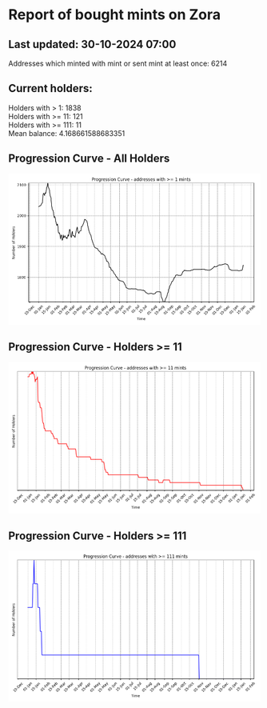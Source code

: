 # Report of bought mints on Zora
## Last updated: 30-10-2024 07:00
Addresses which minted with mint or sent mint at least once: 6214

## Current holders:
Holders with > 1: 1838  
Holders with >= 11: 121  
Holders with >= 111: 11  
Mean balance: 4.168661588683351  

## Progression Curve - All Holders
![addresses with >= 1 mint](progression_curve_all.png)
## Progression Curve - Holders >= 11
![addresses with >= 11 mints](progression_curve_gt_11.png)
## Progression Curve - Holders >= 111
![addresses with >= 111 mints](progression_curve_gt_111.png)
